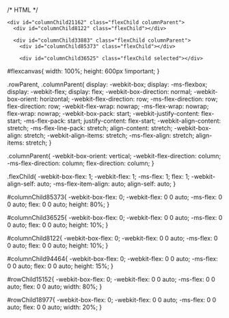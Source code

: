 
/* HTML */
<div id="container" class="flexChild rowParent">
  
  <div id="rowChild18977" class="flexChild"></div>

  <div id="rowChild15152" class="flexChild columnParent">
    <div id="columnChild94464" class="flexChild"></div>

    <div id="columnChild21162" class="flexChild columnParent">
      <div id="columnChild8122" class="flexChild"></div>

      <div id="columnChild33883" class="flexChild columnParent">
        <div id="columnChild85373" class="flexChild"></div>

        <div id="columnChild36525" class="flexChild selected"></div>
</div>
</div>
</div>
</div>

<!-- /* CSS */ -->
<!-- OPTIMIZED FOR ALL BROWSERS -->
#flexcanvas{
  width: 100%;
  height: 600px !important;
}

.rowParent, .columnParent{
  display: -webkit-box;
  display: -ms-flexbox;
  display: -webkit-flex;
  display: flex;
  -webkit-box-direction: normal;
  -webkit-box-orient: horizontal;
  -webkit-flex-direction: row;
  -ms-flex-direction: row;
  flex-direction: row;
  -webkit-flex-wrap: nowrap;
  -ms-flex-wrap: nowrap;
  flex-wrap: nowrap;
  -webkit-box-pack: start;
  -webkit-justify-content: flex-start;
  -ms-flex-pack: start;
  justify-content: flex-start;
  -webkit-align-content: stretch;
  -ms-flex-line-pack: stretch;
  align-content: stretch;
  -webkit-box-align: stretch;
  -webkit-align-items: stretch;
  -ms-flex-align: stretch;
  align-items: stretch;
}

.columnParent{
  -webkit-box-orient: vertical;
  -webkit-flex-direction: column;
  -ms-flex-direction: column;
  flex-direction: column;
}

.flexChild{
  -webkit-box-flex: 1;
  -webkit-flex: 1;
  -ms-flex: 1;
  flex: 1;
  -webkit-align-self: auto;
  -ms-flex-item-align: auto;
  align-self: auto;
}


#columnChild85373{
 -webkit-box-flex: 0;
 -webkit-flex: 0 0 auto;
 -ms-flex: 0 0 auto;
 flex: 0 0 auto; height: 80%;
}


#columnChild36525{
 -webkit-box-flex: 0;
 -webkit-flex: 0 0 auto;
 -ms-flex: 0 0 auto;
 flex: 0 0 auto; height: 10%;
}


#columnChild8122{
 -webkit-box-flex: 0;
 -webkit-flex: 0 0 auto;
 -ms-flex: 0 0 auto;
 flex: 0 0 auto; height: 10%;
}


#columnChild94464{
 -webkit-box-flex: 0;
 -webkit-flex: 0 0 auto;
 -ms-flex: 0 0 auto;
 flex: 0 0 auto; height: 15%;
}


#rowChild15152{
 -webkit-box-flex: 0;
 -webkit-flex: 0 0 auto;
 -ms-flex: 0 0 auto;
 flex: 0 0 auto; width: 80%;
}


#rowChild18977{
 -webkit-box-flex: 0;
 -webkit-flex: 0 0 auto;
 -ms-flex: 0 0 auto;
 flex: 0 0 auto; width: 20%;
}